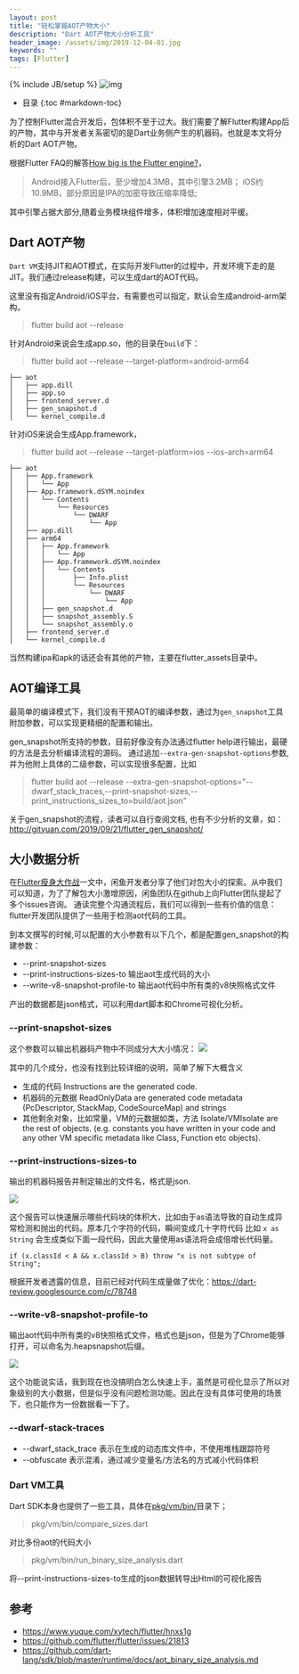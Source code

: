 ```yaml
---
layout: post
title: "轻松掌握AOT产物大小"
description: "Dart AOT产物大小分析工具"
header_image: /assets/img/2019-12-04-01.jpg
keywords: ""
tags: [Flutter]
---
```

{% include JB/setup %}
![img](/assets/img/2019-12-04-01.jpg)

* 目录
{:toc #markdown-toc}

为了控制Flutter混合开发后，包体积不至于过大。我们需要了解Flutter构建App后的产物，其中与开发者关系密切的是Dart业务侧产生的机器码。也就是本文将分析的Dart AOT产物。

根据Flutter FAQ的解答[How big is the Flutter engine?](https://flutter.dev/docs/resources/faq#how-big-is-the-flutter-engine)，
> Android接入Flutter后，至少增加4.3MB，其中引擎3.2MB；
> iOS约10.9MB，部分原因是IPA的加密导致压缩率降低;

其中引擎占据大部分,随着业务模块组件增多，体积增加速度相对平缓。

## Dart AOT产物
`Dart VM`支持JIT和AOT模式，在实际开发Flutter的过程中，开发环境下走的是JIT。我们通过release构建，可以生成dart的AOT代码。

这里没有指定Android/iOS平台，有需要也可以指定，默认会生成android-arm架构。

> flutter build aot --release

针对Android来说会生成app.so，他的目录在`build`下：
> flutter build aot --release --target-platform=android-arm64

```
├── aot
│   ├── app.dill
│   ├── app.so
│   ├── frontend_server.d
│   ├── gen_snapshot.d
│   └── kernel_compile.d
```
针对iOS来说会生成App.framework，

> flutter build aot --release --target-platform=ios --ios-arch=arm64

```
├── aot
│   ├── App.framework
│   │   └── App
│   ├── App.framework.dSYM.noindex
│   │   └── Contents
│   │       └── Resources
│   │           └── DWARF
│   │               └── App
│   ├── app.dill
│   ├── arm64
│   │   ├── App.framework
│   │   │   └── App
│   │   ├── App.framework.dSYM.noindex
│   │   │   └── Contents
│   │   │       ├── Info.plist
│   │   │       └── Resources
│   │   │           └── DWARF
│   │   │               └── App
│   │   ├── gen_snapshot.d
│   │   ├── snapshot_assembly.S
│   │   └── snapshot_assembly.o
│   ├── frontend_server.d
│   └── kernel_compile.d
```

当然构建ipa和apk的话还会有其他的产物，主要在flutter_assets目录中。

## AOT编译工具
最简单的编译模式下，我们没有干预AOT的编译参数，通过为`gen_snapshot`工具附加参数，可以实现更精细的配置和输出。

gen_snapshot所支持的参数，目前好像没有办法通过flutter help进行输出，最硬的方法是去分析编译流程的源码。
通过追加`--extra-gen-snapshot-options`参数,并为他附上具体的二级参数，可以实现很多配置，比如

> flutter build aot --release --extra-gen-snapshot-options="--dwarf_stack_traces,--print-snapshot-sizes,--print_instructions_sizes_to=build/aot.json"

关于gen_snapshot的流程，读者可以自行查阅文档, 也有不少分析的文章，如：http://gityuan.com/2019/09/21/flutter_gen_snapshot/

## 大小数据分析
在[Flutter瘦身大作战](https://www.yuque.com/xytech/flutter/hnxs1g)一文中，闲鱼开发者分享了他们对包大小的探索。从中我们可以知道，为了了解包大小激增原因，闲鱼团队在github上向Flutter团队提起了多个issues咨询。
通读完整个沟通流程后，我们可以得到一些有价值的信息：flutter开发团队提供了一些用于检测aot代码的工具。

到本文撰写的时候,可以配置的大小参数有以下几个，都是配置gen_snapshot的构建参数：

* --print-snapshot-sizes
* --print-instructions-sizes-to 输出aot生成代码的大小
* --write-v8-snapshot-profile-to 输出aot代码中所有类的v8快照格式文件

产出的数据都是json格式，可以利用dart脚本和Chrome可视化分析。

### --print-snapshot-sizes
这个参数可以输出机器码产物中不同成分大大小情况：
![](/assets/images/print-snapshot-sizes.png)

其中的几个成分，也没有找到比较详细的说明，简单了解下大概含义

* 生成的代码 Instructions are the generated code. 
* 机器码的元数据 ReadOnlyData are generated code metadata (PcDescriptor, StackMap, CodeSourceMap) and strings
* 其他剩余对象，比如常量，VM的元数据如类，方法 Isolate/VMIsolate are the rest of objects. (e.g. constants you have written in your code and any other VM specific metadata like Class, Function etc objects).


### --print-instructions-sizes-to
输出的机器码报告并制定输出的文件名，格式是json.

![](/assets/images/aot-code-size.gif)

这个报告可以快速展示哪些代码块的体积大，比如由于as语法导致的自动生成异常检测和抛出的代码。原本几个字符的代码，瞬间变成几十字符代码
比如 `x as String` 会生成类似下面一段代码，因此大量使用as语法将会成倍增长代码量。
```
if (x.classId < A && x.classId > B) throw "x is not subtype of String";
```
根据开发者透露的信息，目前已经对代码生成量做了优化：https://dart-review.googlesource.com/c/78748

### --write-v8-snapshot-profile-to
输出aot代码中所有类的v8快照格式文件，格式也是json，但是为了Chrome能够打开，可以命名为.heapsnapshot后缀。

![](/assets/images/aot-code-object-level-size.png)

这个功能说实话，我到现在也没搞明白怎么快速上手，虽然是可视化显示了所以对象级别的大小数据，但是似乎没有问题检测功能。因此在没有具体可使用的场景下，也只能作为一份数据看一下了。

### --dwarf-stack-traces

* --dwarf_stack_trace 表示在生成的动态库文件中，不使用堆栈跟踪符号
* --obfuscate 表示混淆，通过减少变量名/方法名的方式减小代码体积


### Dart VM工具

Dart SDK本身也提供了一些工具，具体在[pkg/vm/bin/](https://github.com/dart-lang/sdk/pkg/vm/bin/)目录下；

> pkg/vm/bin/compare_sizes.dart 

对比多份aot的代码大小

> pkg/vm/bin/run_binary_size_analysis.dart

将--print-instructions-sizes-to生成的json数据转导出Html的可视化报告

## 参考
* https://www.yuque.com/xytech/flutter/hnxs1g
* https://github.com/flutter/flutter/issues/21813
* https://github.com/dart-lang/sdk/blob/master/runtime/docs/aot_binary_size_analysis.md
